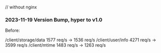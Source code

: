 // without nginx

### 2023-11-19 Version Bump, hyper to v1.0
Before:

/client/storage/data 1577 req/s -> 1536 req/s
/client/user/info 4271 req/s -> 3599 req/s
/client/mtime 1483 req/s -> 1263 req/s
